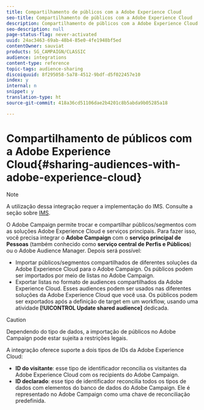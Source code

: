 ```yaml
---
title: Compartilhamento de públicos com a Adobe Experience Cloud
seo-title: Compartilhamento de públicos com a Adobe Experience Cloud
description: Compartilhamento de públicos com a Adobe Experience Cloud
seo-description: null
page-status-flag: never-activated
uuid: 24ac3463-69ab-48b4-85e0-4fe1948bf5ed
contentOwner: sauviat
products: SG_CAMPAIGN/CLASSIC
audience: integrations
content-type: reference
topic-tags: audience-sharing
discoiquuid: 8f295058-5a78-4512-9bdf-d5f022457e10
index: y
internal: n
snippet: y
translation-type: ht
source-git-commit: 418a36cd51106dae2b4201c8b5abda9b05285a18

---
```



# Compartilhamento de públicos com a Adobe Experience Cloud{#sharing-audiences-with-adobe-experience-cloud}

>[!NOTE]
>
>A utilização dessa integração requer a implementação do IMS. Consulte a seção sobre [IMS](../../integrations/using/about-adobe-id.md).

O Adobe Campaign permite trocar e compartilhar públicos/segmentos com as soluções Adobe Experience Cloud e serviços principais. Para fazer isso, você precisa integrar o **Adobe Campaign** com o **serviço principal de Pessoas** (também conhecido como **serviço central de Perfis e Públicos**) ou o Adobe Audience Manager. Depois será possível:

* Importar públicos/segmentos compartilhados de diferentes soluções da Adobe Experience Cloud para o Adobe Campaign. Os públicos podem ser importados por meio de listas no Adobe Campaign.
* Exportar listas no formato de audiences compartilhados da Adobe Experience Cloud. Esses audiences podem ser usados nas diferentes soluções da Adobe Experience Cloud que você usa. Os públicos podem ser exportados após a definição de target em um workflow, usando uma atividade **[!UICONTROL Update shared audience]** dedicada.

>[!CAUTION]
>
>Dependendo do tipo de dados, a importação de públicos no Adobe Campaign pode estar sujeita a restrições legais.

A integração oferece suporte a dois tipos de IDs da Adobe Experience Cloud:

* **ID do visitante**: esse tipo de identificador reconcilia os visitantes da Adobe Experience Cloud com os recipients do Adobe Campaign.
* **ID declarado**: esse tipo de identificador reconcilia todos os tipos de dados com elementos do banco de dados do Adobe Campaign. Ele é representado no Adobe Campaign como uma chave de reconciliação predefinida.
